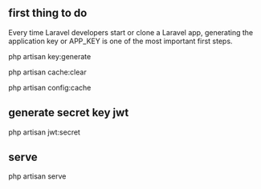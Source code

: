 
## first thing to do

Every time Laravel developers start or clone a Laravel app, generating the application key or APP_KEY is one of the most important first steps.

php artisan key:generate

php artisan cache:clear

php artisan config:cache

## generate secret key jwt

php artisan jwt:secret

## serve

php artisan serve
